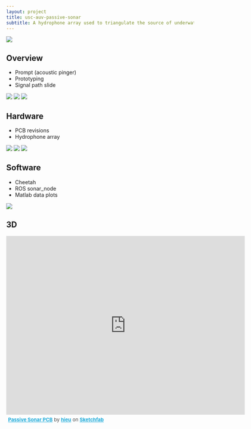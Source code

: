```yaml
---
layout: project
title: usc-auv-passive-sonar
subtitle: A hydrophone array used to triangulate the source of underwater acoustic pings.
---
```


<img src="http://niftyhedgehog.com/usc-auv-passive-sonar/images/hydrophone_connect.jpg">

## Overview
* Prompt (acoustic pinger)
* Prototyping
* Signal path slide

<img src="http://niftyhedgehog.com/usc-auv-passive-sonar/images/whiteboarding.jpg">
<img src="http://niftyhedgehog.com/usc-auv-passive-sonar/images/sonar_testing.jpg">
<img src="http://niftyhedgehog.com/usc-auv-passive-sonar/images/sonar_testing.jpg">

## Hardware
* PCB revisions
* Hydrophone array

<img src="http://niftyhedgehog.com/usc-auv-passive-sonar/images/sonar_2d.jpg">
<img src="http://niftyhedgehog.com/usc-auv-passive-sonar/images/sonar_3d.jpg">
<img src="http://niftyhedgehog.com/usc-auv-passive-sonar/images/sonar_board_top.jpg">

## Software
* Cheetah
* ROS sonar_node
* Matlab data plots

<img src="http://niftyhedgehog.com/usc-auv-passive-sonar/images/sonar_testing.jpg">

## 3D
<iframe width="640" height="480" src="https://sketchfab.com/models/2c645406e3c548b1852d1a6a05af44f1/embed" frameborder="0" allowfullscreen mozallowfullscreen="true" webkitallowfullscreen="true" onmousewheel=""></iframe>

<p style="font-size: 13px; font-weight: normal; margin: 5px; color: #4A4A4A;">
    <a href="https://sketchfab.com/models/2c645406e3c548b1852d1a6a05af44f1?utm_source=oembed&utm_medium=embed&utm_campaign=2c645406e3c548b1852d1a6a05af44f1" target="_blank" style="font-weight: bold; color: #1CAAD9;">Passive Sonar PCB</a>
    by <a href="https://sketchfab.com/hieu?utm_source=oembed&utm_medium=embed&utm_campaign=2c645406e3c548b1852d1a6a05af44f1" target="_blank" style="font-weight: bold; color: #1CAAD9;">hieu</a>
    on <a href="https://sketchfab.com?utm_source=oembed&utm_medium=embed&utm_campaign=2c645406e3c548b1852d1a6a05af44f1" target="_blank" style="font-weight: bold; color: #1CAAD9;">Sketchfab</a>
</p>
